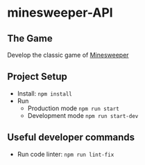 # minesweeper-API 

## The Game
Develop the classic game of [Minesweeper](https://en.wikipedia.org/wiki/Minesweeper_(video_game))

## Project Setup
* Install: `npm install`
* Run 
    * Production mode `npm run start`
    * Development mode `npm run start-dev`

## Useful developer commands
* Run code linter: `npm run lint-fix`
